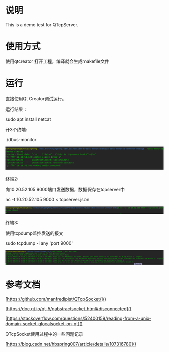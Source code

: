 # 说明

This is a demo test for QTcpServer.

# 使用方式

使用qtcreator 打开工程，编译就会生成makefile文件

# 运行

直接使用Qt Creator调试运行。

运行结果：

sudo apt install netcat

开3个终端:

./dbus-monitor

![1642064735225.png](image/README/1642064735225.png)

终端2:

向10.20.52.105 9000端口发送数据，数据保存在tcpserver中

nc -t  10.20.52.105 9000 < tcpserver.json

![1642064817225.png](image/README/1642064817225.png)

终端3:

使用tcpdump监控发送的报文

sudo tcpdump -i any 'port 9000'

![1642064929240.png](image/README/1642064929240.png)

# 参考文档

[https://github.com/manfredipist/QTcpSocket/]()

[https://doc.qt.io/qt-5/qabstractsocket.html#disconnected]()

[https://stackoverflow.com/questions/52400159/reading-from-a-unix-domain-socket-qlocalsocket-on-qt]()

QTcpSocket使用过程中的一些问题记录

[https://blog.csdn.net/hbspring007/article/details/107316780]()

